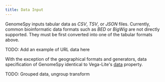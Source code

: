 ```yaml
---
title: Data Input
---
```


GenomeSpy inputs tabular data as *CSV*, *TSV*, or *JSON* files. Currently,
common bioinformatic data formats such as *BED* or *BigWig* are not directly
supported. They must be first converted into one of the tabular formats above.

TODO: Add an example of URL data here

With the exception of the geographical formats and generators, data
specification of GenomeSpy identical to Vega-Lite's
[data](https://vega.github.io/vega-lite/docs/data.html) property.

TODO: Grouped data, ungroup transform